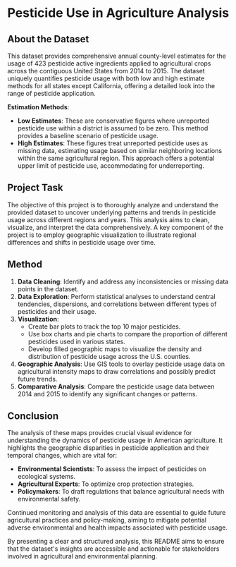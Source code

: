 
# Pesticide Use in Agriculture Analysis

## About the Dataset

This dataset provides comprehensive annual county-level estimates for the usage of 423 pesticide active ingredients applied to agricultural crops across the contiguous United States from 2014 to 2015. The dataset uniquely quantifies pesticide usage with both low and high estimate methods for all states except California, offering a detailed look into the range of pesticide application.

**Estimation Methods**:
- **Low Estimates**: These are conservative figures where unreported pesticide use within a district is assumed to be zero. This method provides a baseline scenario of pesticide usage.
- **High Estimates**: These figures treat unreported pesticide uses as missing data, estimating usage based on similar neighboring locations within the same agricultural region. This approach offers a potential upper limit of pesticide use, accommodating for underreporting.

## Project Task

The objective of this project is to thoroughly analyze and understand the provided dataset to uncover underlying patterns and trends in pesticide usage across different regions and years. This analysis aims to clean, visualize, and interpret the data comprehensively. A key component of the project is to employ geographic visualization to illustrate regional differences and shifts in pesticide usage over time.

## Method

1. **Data Cleaning**: Identify and address any inconsistencies or missing data points in the dataset.
2. **Data Exploration**: Perform statistical analyses to understand central tendencies, dispersions, and correlations between different types of pesticides and their usage.
3. **Visualization**:
    - Create bar plots to track the top 10 major pesticides.
    - Use box charts and pie charts to compare the proportion of different pesticides used in various states.
    - Develop filled geographic maps to visualize the density and distribution of pesticide usage across the U.S. counties.
4. **Geographic Analysis**: Use GIS tools to overlay pesticide usage data on agricultural intensity maps to draw correlations and possibly predict future trends.
5. **Comparative Analysis**: Compare the pesticide usage data between 2014 and 2015 to identify any significant changes or patterns.

## Conclusion

The analysis of these maps provides crucial visual evidence for understanding the dynamics of pesticide usage in American agriculture. It highlights the geographic disparities in pesticide application and their temporal changes, which are vital for:
- **Environmental Scientists**: To assess the impact of pesticides on ecological systems.
- **Agricultural Experts**: To optimize crop protection strategies.
- **Policymakers**: To draft regulations that balance agricultural needs with environmental safety.

Continued monitoring and analysis of this data are essential to guide future agricultural practices and policy-making, aiming to mitigate potential adverse environmental and health impacts associated with pesticide usage.

By presenting a clear and structured analysis, this README aims to ensure that the dataset's insights are accessible and actionable for stakeholders involved in agricultural and environmental planning.